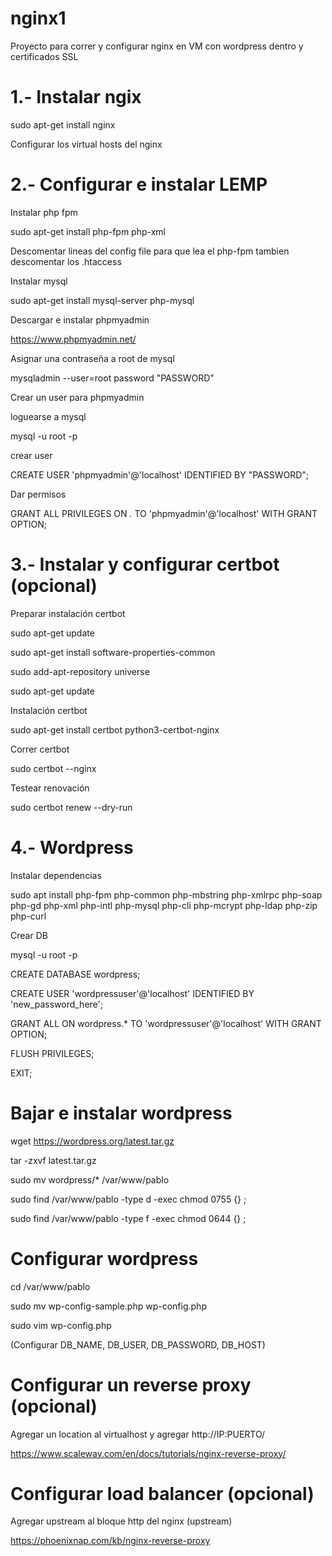 # nginx1
Proyecto para correr y configurar nginx en VM con wordpress dentro y certificados SSL

# 1.- Instalar ngix
sudo apt-get install nginx

Configurar los virtual hosts del nginx

# 2.- Configurar e instalar LEMP

Instalar php fpm

sudo apt-get install php-fpm php-xml

Descomentar lineas del config file para que lea el php-fpm tambien descomentar los .htaccess

Instalar mysql

sudo apt-get install mysql-server php-mysql

Descargar e instalar phpmyadmin

https://www.phpmyadmin.net/

Asignar una contraseña a root de mysql

mysqladmin --user=root password "PASSWORD"

Crear un user para phpmyadmin

loguearse a mysql

mysql -u root -p

crear user

CREATE USER 'phpmyadmin'@'localhost' IDENTIFIED BY "PASSWORD";

Dar permisos

GRANT ALL PRIVILEGES ON *.* TO 'phpmyadmin'@'localhost' WITH GRANT OPTION;

# 3.- Instalar y configurar certbot (opcional)
Preparar instalación certbot

sudo apt-get update

sudo apt-get install software-properties-common

sudo add-apt-repository universe

sudo apt-get update

Instalación certbot

sudo apt-get install certbot python3-certbot-nginx

Correr certbot

sudo certbot --nginx

Testear renovación 

sudo certbot renew --dry-run

# 4.- Wordpress

Instalar dependencias 

sudo apt install php-fpm php-common php-mbstring php-xmlrpc php-soap php-gd php-xml php-intl php-mysql php-cli php-mcrypt php-ldap php-zip php-curl

Crear DB

mysql -u root -p

CREATE DATABASE wordpress;

CREATE USER 'wordpressuser'@'localhost' IDENTIFIED BY 'new_password_here';

GRANT ALL ON wordpress.* TO 'wordpressuser'@'localhost' WITH GRANT OPTION;

FLUSH PRIVILEGES;

EXIT;

# Bajar e instalar wordpress

wget https://wordpress.org/latest.tar.gz

tar -zxvf latest.tar.gz

sudo mv wordpress/* /var/www/pablo

sudo find /var/www/pablo -type d -exec chmod 0755 {} \;

sudo find /var/www/pablo -type f -exec chmod 0644 {} \;

# Configurar wordpress

cd /var/www/pablo 

sudo mv wp-config-sample.php wp-config.php

sudo vim wp-config.php

(Configurar DB_NAME, DB_USER, DB_PASSWORD, DB_HOST)

# Configurar un reverse proxy (opcional)
Agregar un location al virtualhost y agregar http://IP:PUERTO/

https://www.scaleway.com/en/docs/tutorials/nginx-reverse-proxy/

# Configurar load balancer (opcional)
Agregar upstream al bloque http del nginx (upstream)

https://phoenixnap.com/kb/nginx-reverse-proxy

